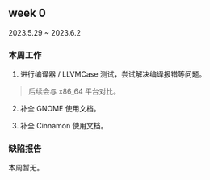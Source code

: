 ## week 0

2023.5.29 ~ 2023.6.2

### 本周工作

1. 进行编译器 / LLVMCase 测试，尝试解决编译报错等问题。

> 后续会与 x86_64 平台对比。

2. 补全 GNOME 使用文档。

3. 补全 Cinnamon 使用文档。

### 缺陷报告

本周暂无。